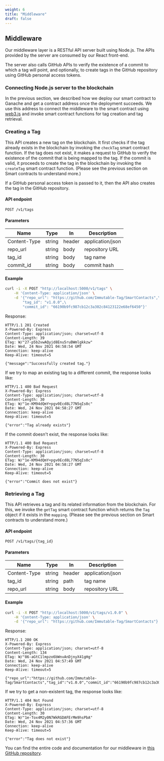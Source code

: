 ```yaml
---
weight: 6
title: "Middleware"
draft: false
---
```


## Middleware

Our middleware layer is a RESTful API server built using Node.js. The APIs provided by the server are consumed by our React front-end.

The server also calls GitHub APIs to verify the existence of a commit to which a tag will point, and optionally, to create tags in the GitHub repository using GitHub personal access tokens.

### Connecting Node.js server to the blockchain

In the previous section, we described how we deploy our smart contract to Ganache and get a contract address once the deployment succeeds. We use this address to connect the middleware to the smart contract using [web3.js](https://web3js.readthedocs.io/) and invoke smart contract functions for tag creation and tag retrieval.

### Creating a Tag

This API creates a new tag on the blockchain. It first checks if the tag already exists in the blockchain by invoking the `checkTag` smart contract function. If the tag does not exist, it makes a request to GitHub to verify the existence of the commit that is being mapped to the tag. If the commit is valid, it proceeds to create the tag in the blockchain by invoking the `createTag` smart contract function. (Please see the previous section on Smart contracts to understand more.)

If a GitHub personal access token is passed to it, then the API also creates the tag in the GitHub repository.

#### API endpoint

```http
POST /v1/tags
```

#### Parameters

| Name         | Type   | In     | Description      |
|--------------|--------|--------|------------------|
| Content-Type | string | header | application/json |
| repo_url     | string | body   | repository URL   |
| tag_id       | string | body   | tag name         |
| commit_id    | string | body   | commit hash      |

#### Example

```bash
curl -i -X POST "http://localhost:5000/v1/tags" \
    -H 'Content-Type: application/json' \
    -d '{"repo_url": "https://github.com/Immutable-Tag/SmartContacts",\
        "tag_id": "v1.0.0",\
        "commit_id": "66190b9fc987cb12c3a302c84123122e68ef6450"}'
```

Response:

```http
HTTP/1.1 201 Created
X-Powered-By: Express
Content-Type: application/json; charset=utf-8
Content-Length: 39
ETag: W/"27-p5b2vwAQyjd8Enu5ruBWmlgkkzw"
Date: Wed, 24 Nov 2021 04:58:54 GMT
Connection: keep-alive
Keep-Alive: timeout=5

{"message":"Successfully created tag."}
```

If we try to map an existing tag to a different commit, the response looks like:

```http
HTTP/1.1 400 Bad Request
X-Powered-By: Express
Content-Type: application/json; charset=utf-8
Content-Length: 30
ETag: W/"1e-KM94dQmY+pgv0Ecd8L77N5qIs0c"
Date: Wed, 24 Nov 2021 04:58:27 GMT
Connection: keep-alive
Keep-Alive: timeout=5

{"error":"Tag already exists"}
```

If the commit doesn't exist, the response looks like: 

```http
HTTP/1.1 400 Bad Request
X-Powered-By: Express
Content-Type: application/json; charset=utf-8
Content-Length: 30
ETag: W/"1e-KM94dQmY+pgv0Ecd8L77N5qIs0c"
Date: Wed, 24 Nov 2021 04:58:27 GMT
Connection: keep-alive
Keep-Alive: timeout=5

{"error":"Commit does not exist"}
```

### Retrieving a Tag

This API retrieves a tag and its related information from the blockchain. For this, we invoke the `getTag` smart contract function which returns the `Tag` object if it exists in the `mapping`. (Please see the previous section on Smart contracts to understand more.)

#### API endpoint

```http
POST /v1/tags/{tag_id}
```

#### Parameters

| Name         | Type   | In     | Description      |
|--------------|--------|--------|------------------|
| Content-Type | string | header | application/json |
| tag_id       | string | path   | tag name         |
| repo_url     | string | body   | repository URL   |

#### Example

```bash
curl -i -X POST "http://localhost:5000/v1/tags/v1.0.0" \
    -H 'Content-Type: application/json' \
    -d '{"repo_url": "https://github.com/Immutable-Tag/SmartContacts"}'
```

Response:

```http
HTTP/1.1 200 OK
X-Powered-By: Express
Content-Type: application/json; charset=utf-8
Content-Length: 134
ETag: W/"86-aGtC1lmpzo6bWnvAnDjnyX41gHg"
Date: Wed, 24 Nov 2021 04:57:49 GMT
Connection: keep-alive
Keep-Alive: timeout=5

{"repo_url":"https://github.com/Immutable-Tag/SmartContacts","tag_id":"v1.0.0","commit_id":"66190b9fc987cb12c3a302c84123122e68ef6450"}
```

If we try to get a non-existent tag, the response looks like:

```http
HTTP/1.1 404 Not Found
X-Powered-By: Express
Content-Type: application/json; charset=utf-8
Content-Length: 30
ETag: W/"1e-Tox4M2y0N7WkRGDAFErMm9hsPbA"
Date: Wed, 24 Nov 2021 04:57:36 GMT
Connection: keep-alive
Keep-Alive: timeout=5

{"error":"Tag does not exist"}
```

You can find the entire code and documentation for our middleware in [this GitHub repository](https://github.com/Immutable-Tag/Middleware).